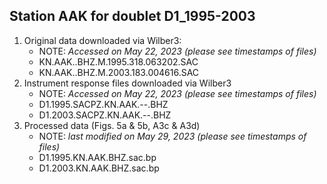 Station AAK for doublet D1_1995-2003
---
1. Original data downloaded via Wilber3: 
      * NOTE: _Accessed on May 22, 2023 (please see timestamps of files)_
     - KN.AAK..BHZ.M.1995.318.063202.SAC
     - KN.AAK..BHZ.M.2003.183.004616.SAC
2. Instrument response files downloaded via Wilber3
      * NOTE: _Accessed on May 22, 2023 (please see timestamps of files)_
     - D1.1995.SACPZ.KN.AAK.--.BHZ
     - D1.2003.SACPZ.KN.AAK.--.BHZ
3. Processed data (Figs. 5a & 5b, A3c & A3d)
      * NOTE: _last modified on May 29, 2023 (please see timestamps of files)_
     - D1.1995.KN.AAK.BHZ.sac.bp
     - D1.2003.KN.AAK.BHZ.sac.bp
